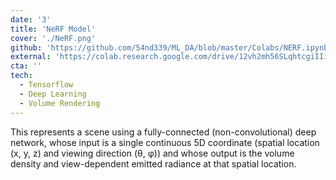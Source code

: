 ```yaml
---
date: '3'
title: 'NeRF Model'
cover: './NeRF.png'
github: 'https://github.com/54nd339/ML_DA/blob/master/Colabs/NERF.ipynb'
external: 'https://colab.research.google.com/drive/12vh2mh56SLqhtcgiIIimQ-XbgwzX0VFl?usp=sharing'
cta: ''
tech:
  - Tensorflow
  - Deep Learning
  - Volume Rendering
---
```

This represents a scene using a fully-connected (non-convolutional) deep network, whose input is a single continuous 5D coordinate (spatial location (x, y, z) and viewing direction (θ, φ)) and whose output is the volume density and view-dependent emitted radiance at that spatial location.
